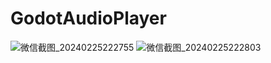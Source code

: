 # GodotAudioPlayer
 
![微信截图_20240225222755](https://github.com/JACKADUX/Godot-Audio-Player/assets/87265559/f6268260-f903-4910-9fc6-72d66c7d9ebd)
![微信截图_20240225222803](https://github.com/JACKADUX/Godot-Audio-Player/assets/87265559/a98e5245-75a5-4ac0-8938-f7dcb959e12e)
